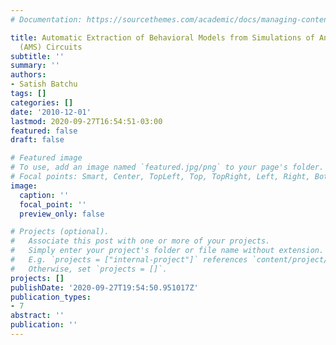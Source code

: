 ```yaml
---
# Documentation: https://sourcethemes.com/academic/docs/managing-content/

title: Automatic Extraction of Behavioral Models from Simulations of Analog/Mixed-Signal
  (AMS) Circuits
subtitle: ''
summary: ''
authors:
- Satish Batchu
tags: []
categories: []
date: '2010-12-01'
lastmod: 2020-09-27T16:54:51-03:00
featured: false
draft: false

# Featured image
# To use, add an image named `featured.jpg/png` to your page's folder.
# Focal points: Smart, Center, TopLeft, Top, TopRight, Left, Right, BottomLeft, Bottom, BottomRight.
image:
  caption: ''
  focal_point: ''
  preview_only: false

# Projects (optional).
#   Associate this post with one or more of your projects.
#   Simply enter your project's folder or file name without extension.
#   E.g. `projects = ["internal-project"]` references `content/project/deep-learning/index.md`.
#   Otherwise, set `projects = []`.
projects: []
publishDate: '2020-09-27T19:54:50.951017Z'
publication_types:
- 7
abstract: ''
publication: ''
---
```

